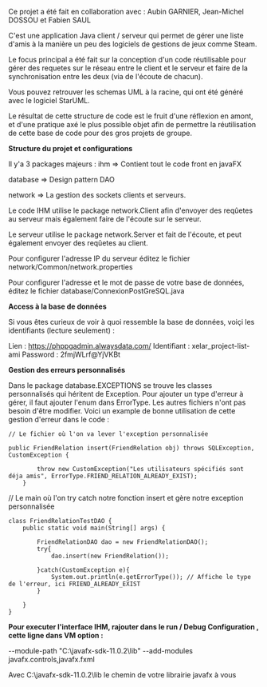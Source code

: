 Ce projet a été fait en collaboration avec : Aubin GARNIER, Jean-Michel DOSSOU et Fabien SAUL

C'est une application Java client / serveur qui permet de gérer une liste d'amis à la manière un peu des logiciels de gestions de jeux comme Steam.

Le focus principal a été fait sur la conception d'un code réutilisable pour gérer des requetes sur le réseau entre le client et le serveur et faire de la synchronisation entre les deux (via de l'écoute de chacun).

Vous pouvez retrouver les schemas UML à la racine, qui ont été généré avec le logiciel StarUML.

Le résultat de cette structure de code est le fruit d'une réflexion en amont, et d'une pratique axé le plus possible objet afin de permettre la réutilisation de cette base de code pour des gros projets de groupe.


**Structure du projet et configurations**

Il y'a 3 packages majeurs : 
ihm => Contient tout le code front en javaFX

database => Design pattern DAO

network => La gestion des sockets clients et serveurs.


Le code IHM utilise le package network.Client afin d'envoyer des reqûetes au serveur mais également faire de l'écoute sur le serveur.

Le serveur utilise le package network.Server et fait de l'écoute, et peut également envoyer des reqûetes au client.

Pour configurer l'adresse IP du serveur éditez le fichier network/Common/network.properties

Pour configurer l'adresse et le mot de passe de votre base de données, éditez le fichier database/ConnexionPostGreSQL.java



**Access à la base de données**

Si vous êtes curieux de voir à quoi ressemble la base de données, voiçi les identifiants (lecture seulement) :

Lien : https://phppgadmin.alwaysdata.com/
Identifiant : xelar_project-list-ami
Password : 2fmjWLrf@YjVKBt



**Gestion des erreurs personnalisés**

Dans le package database.EXCEPTIONS se trouve les classes personnalisés qui héritent de Exception. Pour ajouter un type d'erreur à gérer, il faut ajouter l'enum dans ErrorType. Les autres fichiers n'ont pas besoin d'être modifier. Voici un example de bonne utilisation de cette gestion d'erreur dans le code :

```
// Le fichier où l'on va lever l'exception personnalisée

public FriendRelation insert(FriendRelation obj) throws SQLException, CustomException {
        
        throw new CustomException("Les utilisateurs spécifiés sont déja amis", ErrorType.FRIEND_RELATION_ALREADY_EXIST);
    }
```

// Le main où l'on try catch notre fonction insert et gère notre exception personnalisée

```
class FriendRelationTestDAO {
    public static void main(String[] args) {

        FriendRelationDAO dao = new FriendRelationDAO();
        try{
            dao.insert(new FriendRelation());

        }catch(CustomException e){
            System.out.println(e.getErrorType()); // Affiche le type de l'erreur, ici FRIEND_ALREADY_EXIST
        }
        
    }
}
```


**Pour executer l'interface IHM, rajouter dans le run / Debug Configuration , cette ligne dans VM option :**

--module-path "C:\javafx-sdk-11.0.2\lib" --add-modules javafx.controls,javafx.fxml

Avec C:\javafx-sdk-11.0.2\lib le chemin de votre librairie javafx à vous
